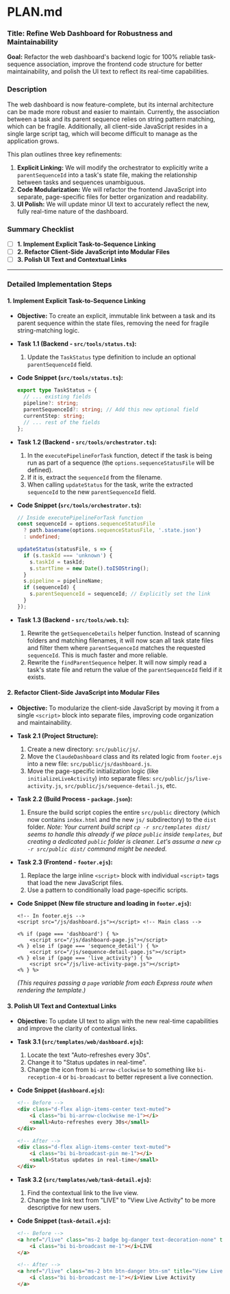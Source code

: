 
# PLAN.md

### **Title: Refine Web Dashboard for Robustness and Maintainability**

**Goal:** Refactor the web dashboard's backend logic for 100% reliable task-sequence association, improve the frontend code structure for better maintainability, and polish the UI text to reflect its real-time capabilities.

### **Description**

The web dashboard is now feature-complete, but its internal architecture can be made more robust and easier to maintain. Currently, the association between a task and its parent sequence relies on string pattern matching, which can be fragile. Additionally, all client-side JavaScript resides in a single large script tag, which will become difficult to manage as the application grows.

This plan outlines three key refinements:
1.  **Explicit Linking:** We will modify the orchestrator to explicitly write a `parentSequenceId` into a task's state file, making the relationship between tasks and sequences unambiguous.
2.  **Code Modularization:** We will refactor the frontend JavaScript into separate, page-specific files for better organization and readability.
3.  **UI Polish:** We will update minor UI text to accurately reflect the new, fully real-time nature of the dashboard.

### **Summary Checklist**

-   [ ] **1. Implement Explicit Task-to-Sequence Linking**
-   [ ] **2. Refactor Client-Side JavaScript into Modular Files**
-   [ ] **3. Polish UI Text and Contextual Links**

---

### **Detailed Implementation Steps**

#### **1. Implement Explicit Task-to-Sequence Linking**

*   **Objective:** To create an explicit, immutable link between a task and its parent sequence within the state files, removing the need for fragile string-matching logic.

*   **Task 1.1 (Backend - `src/tools/status.ts`):**
    1.  Update the `TaskStatus` type definition to include an optional `parentSequenceId` field.

*   **Code Snippet (`src/tools/status.ts`):**
    ```typescript
    export type TaskStatus = {
      // ... existing fields
      pipeline?: string;
      parentSequenceId?: string; // Add this new optional field
      currentStep: string;
      // ... rest of the fields
    };
    ```

*   **Task 1.2 (Backend - `src/tools/orchestrator.ts`):**
    1.  In the `executePipelineForTask` function, detect if the task is being run as part of a sequence (the `options.sequenceStatusFile` will be defined).
    2.  If it is, extract the `sequenceId` from the filename.
    3.  When calling `updateStatus` for the task, write the extracted `sequenceId` to the new `parentSequenceId` field.

*   **Code Snippet (`src/tools/orchestrator.ts`):**
    ```typescript
    // Inside executePipelineForTask function
    const sequenceId = options.sequenceStatusFile
      ? path.basename(options.sequenceStatusFile, '.state.json')
      : undefined;

    updateStatus(statusFile, s => {
      if (s.taskId === 'unknown') {
        s.taskId = taskId;
        s.startTime = new Date().toISOString();
      }
      s.pipeline = pipelineName;
      if (sequenceId) {
        s.parentSequenceId = sequenceId; // Explicitly set the link
      }
    });
    ```

*   **Task 1.3 (Backend - `src/tools/web.ts`):**
    1.  Rewrite the `getSequenceDetails` helper function. Instead of scanning folders and matching filenames, it will now scan all task state files and filter them where `parentSequenceId` matches the requested `sequenceId`. This is much faster and more reliable.
    2.  Rewrite the `findParentSequence` helper. It will now simply read a task's state file and return the value of the `parentSequenceId` field if it exists.

#### **2. Refactor Client-Side JavaScript into Modular Files**

*   **Objective:** To modularize the client-side JavaScript by moving it from a single `<script>` block into separate files, improving code organization and maintainability.

*   **Task 2.1 (Project Structure):**
    1.  Create a new directory: `src/public/js/`.
    2.  Move the `ClaudeDashboard` class and its related logic from `footer.ejs` into a new file: `src/public/js/dashboard.js`.
    3.  Move the page-specific initialization logic (like `initializeLiveActivity`) into separate files: `src/public/js/live-activity.js`, `src/public/js/sequence-detail.js`, etc.

*   **Task 2.2 (Build Process - `package.json`):**
    1.  Ensure the build script copies the entire `src/public` directory (which now contains `index.html` and the new `js/` subdirectory) to the `dist` folder.
    *Note: Your current build script `cp -r src/templates dist/` seems to handle this already if we place `public` inside `templates`, but creating a dedicated `public` folder is cleaner. Let's assume a new `cp -r src/public dist/` command might be needed.*

*   **Task 2.3 (Frontend - `footer.ejs`):**
    1.  Replace the large inline `<script>` block with individual `<script>` tags that load the new JavaScript files.
    2.  Use a pattern to conditionally load page-specific scripts.

*   **Code Snippet (New file structure and loading in `footer.ejs`):**
    ```
    <!-- In footer.ejs -->
    <script src="/js/dashboard.js"></script> <!-- Main class -->

    <% if (page === 'dashboard') { %>
        <script src="/js/dashboard-page.js"></script>
    <% } else if (page === 'sequence_detail') { %>
        <script src="/js/sequence-detail-page.js"></script>
    <% } else if (page === 'live_activity') { %>
        <script src="/js/live-activity-page.js"></script>
    <% } %>
    ```
    *(This requires passing a `page` variable from each Express route when rendering the template.)*

#### **3. Polish UI Text and Contextual Links**

*   **Objective:** To update UI text to align with the new real-time capabilities and improve the clarity of contextual links.

*   **Task 3.1 (`src/templates/web/dashboard.ejs`):**
    1.  Locate the text "Auto-refreshes every 30s".
    2.  Change it to "Status updates in real-time".
    3.  Change the icon from `bi-arrow-clockwise` to something like `bi-reception-4` or `bi-broadcast` to better represent a live connection.

*   **Code Snippet (`dashboard.ejs`):**
    ```html
    <!-- Before -->
    <div class="d-flex align-items-center text-muted">
        <i class="bi bi-arrow-clockwise me-1"></i>
        <small>Auto-refreshes every 30s</small>
    </div>

    <!-- After -->
    <div class="d-flex align-items-center text-muted">
        <i class="bi bi-broadcast-pin me-1"></i>
        <small>Status updates in real-time</small>
    </div>
    ```

*   **Task 3.2 (`src/templates/web/task-detail.ejs`):**
    1.  Find the contextual link to the live view.
    2.  Change the link text from "LIVE" to "View Live Activity" to be more descriptive for new users.

*   **Code Snippet (`task-detail.ejs`):**
    ```html
    <!-- Before -->
    <a href="/live" class="ms-2 badge bg-danger text-decoration-none" title="View Live Activity">
        <i class="bi bi-broadcast me-1"></i>LIVE
    </a>

    <!-- After -->
    <a href="/live" class="ms-2 btn btn-danger btn-sm" title="View Live Activity">
        <i class="bi bi-broadcast me-1"></i>View Live Activity
    </a>
    ```

